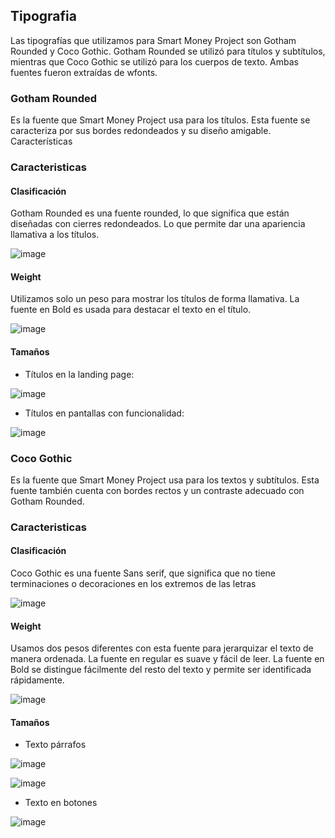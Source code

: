 ## **Tipografia**
Las tipografías que utilizamos para Smart Money Project son Gotham Rounded y Coco Gothic. Gotham Rounded se utilizó para títulos y subtítulos, mientras que Coco Gothic se utilizó para los cuerpos de texto. Ambas fuentes fueron extraídas de wfonts.	

### **Gotham Rounded**
Es la fuente que Smart Money Project usa para los títulos. Esta fuente se caracteriza por sus bordes redondeados y su diseño amigable.
Características

### **Caracteristicas**
#### **Clasificación**
Gotham Rounded es una fuente rounded, lo que significa que están diseñadas con cierres redondeados. Lo que permite dar una apariencia llamativa a los títulos.

![image](https://user-images.githubusercontent.com/92350963/141657107-8165a998-5407-452d-a57d-84ffa0efc92d.png)
 
#### **Weight**
Utilizamos solo un peso para mostrar los títulos de forma llamativa. La fuente en Bold es usada para destacar el texto en el título.

![image](https://user-images.githubusercontent.com/92350963/141657539-1097e0ed-d861-467d-b3da-1cf4d56fc686.png)


#### **Tamaños**
- Títulos en la landing page:

![image](https://user-images.githubusercontent.com/92350963/141657545-23cfb9d4-0ce4-4c8f-8759-f039acc8d7ec.png)

- Títulos en pantallas con funcionalidad:

![image](https://user-images.githubusercontent.com/92350963/141657546-a1368163-da11-4ad3-b846-c2ea2132875c.png)

### **Coco Gothic**
Es la fuente que Smart Money Project usa para los textos y subtítulos. Esta fuente también cuenta con bordes rectos y un contraste adecuado con Gotham Rounded.

### **Caracteristicas**
#### **Clasificación**
Coco Gothic es una fuente Sans serif, que significa que no tiene terminaciones o decoraciones en los extremos de las letras

![image](https://user-images.githubusercontent.com/92350963/141657549-15b2119f-2e8c-4ead-a2cc-5d1c2a516a0a.png)


#### **Weight**
Usamos dos pesos diferentes con esta fuente para jerarquizar el texto de manera ordenada. La fuente en regular es suave y fácil de leer. La fuente en Bold se distingue fácilmente del resto del texto y permite ser identificada rápidamente.

![image](https://user-images.githubusercontent.com/92350963/141657559-719e2e85-c4da-44d9-bb5d-02a24f67ef51.png)


#### **Tamaños**
- Texto párrafos

![image](https://user-images.githubusercontent.com/92350963/141657564-0b177ce5-2868-4fc8-8123-dbea5b9b2272.png)

![image](https://user-images.githubusercontent.com/92350963/141657569-dbd57b41-25ed-4798-9569-6ebe383f53fa.png)


- Texto en botones

![image](https://user-images.githubusercontent.com/92350963/141657576-8602a402-0fe3-422b-aec9-ffae893f1902.png)
		
